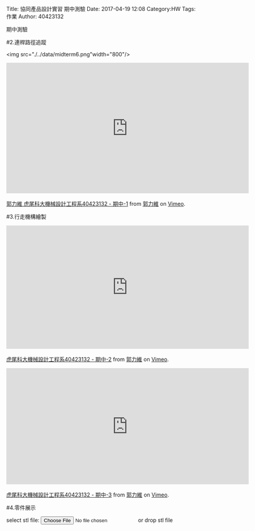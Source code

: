 Title: 協同產品設計實習   期中測驗 
Date: 2017-04-19 12:08
Category:HW
Tags:作業
Author: 40423132


期中測驗
<!-- PELICAN_END_SUMMARY -->

#2.連桿路徑追蹤

<img src="./../data/midterm6.png"width="800"/>

<iframe src="https://player.vimeo.com/video/214718798" width="640" height="345" frameborder="0" webkitallowfullscreen mozallowfullscreen allowfullscreen></iframe> <p><a href="https://vimeo.com/214718798">郭力維 虎尾科大機械設計工程系40423132 - 期中-1</a> from <a href="https://vimeo.com/user47579118">郭力維</a> on <a href="https://vimeo.com">Vimeo</a>.</p>

<script type="text/javascript" 
    src="https://cdn.rawgit.com/brython-dev/brython/master/www/src/brython_dist.js">
</script>

<!-- 啟動 Brython -->

<script>
window.onload=function(){
brython(1);
}
</script>

<!-- 以下實際利用  Brython 畫四連桿 trace point 路徑-->

<canvas id="fourbar" width="800" height="1200"></canvas>

<div id="container1"></div>

<script type="text/python3">
from browser import document as doc
from browser import html
import math
# 準備繪圖畫布
canvas = doc["fourbar"]
container1 = doc['container1']
ctx = canvas.getContext("2d")

fourbar_data = open("./../data/midterm6.csv").read()
fourbar_list = fourbar_data.splitlines()
#container1 <= fourbar_list[0]
# 以下可以利用 ctx 物件進行畫圖
# 先畫一條直線
ctx.beginPath()
# 設定線的寬度為 1 個單位
ctx.lineWidth = 0.5
# 利用 transform 將 y 座標反轉, 且 offset canvas.height
# (X scale, X skew, Y skew, Y scale, X offset, Y offset)
# 配合圖形位置進行座標轉換
ctx.transform(1, 0, 0, -1, canvas.width/2+250, canvas.height/2+100)
# 畫出 x 與 y 座標線
# 各座標值放大 8 倍
ratio = 8
ctx.moveTo(0, 0)
ctx.lineTo(-30*ratio, 0)
start_point = fourbar_list[0].split(",")
ctx.moveTo(float(start_point[0])*ratio, float(start_point[1])*ratio)
count = 0
for data in fourbar_list[1:]:
    point = data.split(",")
    #count = count + 1
    #container1 <= str(count) + ":" + point[0] + "," + point[1]
    #container1 <= html.BR()
    ctx.lineTo(float(point[0])*ratio, float(point[1])*ratio)
# 設定顏色為藍色, 也可以使用 "rgb(0, 0, 255)" 字串設定顏色值
ctx.strokeStyle = "blue"
# 實際執行畫線
ctx.stroke()
ctx.closePath()
</script>

#3.行走機構繪製

<iframe src="https://player.vimeo.com/video/214837435" width="640" height="326" frameborder="0" webkitallowfullscreen mozallowfullscreen allowfullscreen></iframe> <p><a href="https://vimeo.com/214837435">虎尾科大機械設計工程系40423132 - 期中-2</a> from <a href="https://vimeo.com/user47579118">郭力維</a> on <a href="https://vimeo.com">Vimeo</a>.</p>

<iframe src="https://player.vimeo.com/video/214836327" width="640" height="307" frameborder="0" webkitallowfullscreen mozallowfullscreen allowfullscreen></iframe> <p><a href="https://vimeo.com/214836327">虎尾科大機械設計工程系40423132 - 期中-3</a> from <a href="https://vimeo.com/user47579118">郭力維</a> on <a href="https://vimeo.com">Vimeo</a>.</p>




#4.零件展示
<link href="./../viewer/madeleine/src/css/Madeleine.css" rel="stylesheet">
<script src="./../viewer/madeleine/src/stats.js"></script>
<script src="./../viewer/madeleine/src/detector.js"></script>
<script src="./../viewer/madeleine/src/three.min.js"></script>
<script src="./../viewer/madeleine/src/Madeleine.js"></script>

<div id="target" class="madeleine"></div>

<script>
window.onload = function(){
    var madeleine = new Madeleine({
      target: 'target', // target div id
      data: './../data/walk.stl', // data path
      path: './../viewer/madeleine/src/' // path to source directory from current html file
    });
}; 
</script>

<script src="https://cdnjs.cloudflare.com/ajax/libs/three.js/r68/three.min.js"
></script>
<script src="https://rawgit.com/mrdoob/three.js/master/examples/js/controls/TrackballControls.js"
></script>
<script src="./../data/w9/loader.js"></script>
<script src="./../data/w9/stl.js"></script>
<div>
select stl file: <input type="file" id="file" /> or drop stl file
</div>
<div id="view"></div>





